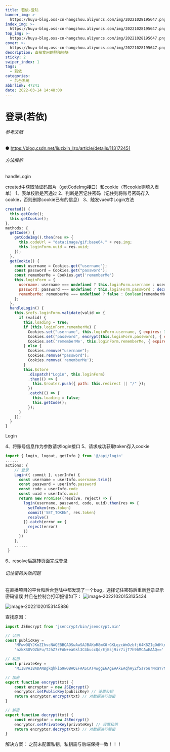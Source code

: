 ```yaml
---
title: 若依-登陆
banner_img: >-
  https://huyu-blog.oss-cn-hangzhou.aliyuncs.com/img/20221028195647.png?x-oss-process=style/huyu
index_img: >-
  https://huyu-blog.oss-cn-hangzhou.aliyuncs.com/img/20221028195647.png?x-oss-process=style/huyu
top_img: >-
  https://huyu-blog.oss-cn-hangzhou.aliyuncs.com/img/20221028195647.png?x-oss-process=style/huyu
cover: >-
  https://huyu-blog.oss-cn-hangzhou.aliyuncs.com/img/20221028195647.png?x-oss-process=style/huyu
description: 直接食用的登陆模块
sticky: 2
swiper_index: 1
tags:
  - 若依
categories:
  - 后台系统
abbrlink: 47241
date: 2022-03-14 14:48:00
---
```

# 登录(若依)
###### 参考文献
● https://blog.csdn.net/liuzixin_lzx/article/details/113172451
###### 方法解析
<p>handleLogin</p>
created中获取验证码图片（getCodeImg接口）和cookie（有cookie则填入表单）
1、表单校验是否通过
2、判断是否记住密码（记住则将账号密码存入cookie，否则删除cookie已有的信息）
3、触发vuex中Login方法

```js
created() {
  this.getCode();
  this.getCookie();
},
methods: {
  getCode() {
    getCodeImg().then(res => {
      this.codeUrl = "data:image/gif;base64," + res.img;
      this.loginForm.uuid = res.uuid;
    });
  },
  getCookie() {
    const username = Cookies.get("username");
    const password = Cookies.get("password");
    const rememberMe = Cookies.get('rememberMe')
    this.loginForm = {
      username: username === undefined ? this.loginForm.username : username,
      password: password === undefined ? this.loginForm.password : decrypt(password),
      rememberMe: rememberMe === undefined ? false : Boolean(rememberMe)
    };
  },
  handleLogin() {
    this.$refs.loginForm.validate(valid => {
      if (valid) {
        this.loading = true;
        if (this.loginForm.rememberMe) {
          Cookies.set("username", this.loginForm.username, { expires: 30 });
          Cookies.set("password", encrypt(this.loginForm.password), { expires: 30 });
          Cookies.set('rememberMe', this.loginForm.rememberMe, { expires: 30 });
        } else {
          Cookies.remove("username");
          Cookies.remove("password");
          Cookies.remove('rememberMe');
        }
        this.$store
          .dispatch("Login", this.loginForm)
          .then(() => {
            this.$router.push({ path: this.redirect || "/" });
          })
          .catch(() => {
            this.loading = false;
            this.getCode();
          });
      }
    });
  }
}
```

<p>Login</p>
4、将账号信息作为参数请求login接口
5、请求成功获取token存入cookie

```js
import { login, logout, getInfo } from '@/api/login'
......
actions: {
    // 登录
    Login({ commit }, userInfo) {
      const username = userInfo.username.trim()
      const password = userInfo.password
      const code = userInfo.code
      const uuid = userInfo.uuid
      return new Promise((resolve, reject) => {
        login(username, password, code, uuid).then(res => {
          setToken(res.token)
          commit('SET_TOKEN', res.token)
          resolve()
        }).catch(error => {
          reject(error)
        })
      })
    },
    ......
 }

```

6、resolve后跳转页面完成登录

###### 记住密码失效问题
在直播项目的平台和后台登陆中都发现了一个bug，选择记住密码后重新登录显示密码错误
并且在控制台打印报错如下：
![image-20221020153135434](https://raw.githubusercontent.com/pan52yu/blogImg/main/image-20221020153135434.png)

![image-20221020153145886](https://raw.githubusercontent.com/pan52yu/blogImg/main/image-20221020153145886.png)

查找原因：

```js
import JSEncrypt from 'jsencrypt/bin/jsencrypt.min'

// 公钥
const publicKey =
    'MFwwDQYJKoZIhvcNAQEBBQADSwAwSAJBAKoR8mX0rGKLqzcWmOzbfj64K8ZIgOdH\n' +
    'nzkXSOVOZbFu/TJhZ7rFAN+eaGkl3C4buccQd/EjEsj9ir7ijT7h96MCAwEAAQ=='

// 私钥
const privateKey =
    'MIIBVAIBADANBgkqhkiG9w0BAQEFAASCAT4wggE6AgEAAkEAqhHyZfSsYourNxaY7Nt+PrgrxkiA50efORdI5U5lsW79MmFnusUA355oaSXcLhu5xxB38SMSyP2KvuKNPuH3owIDAQABAkAfoiLyL+Z4lf4Myxk6xUDgLaWGximj20CUf+5BKKnlrK+Ed8gAkM0HqoTt2UZwA5E2MzS4EI2gjfQhz5X28uqxAiEA3wNFxfrCZlSZHb0gn2zDpWowcSxQAgiCstxGUoOqlW8CIQDDOerGKH5OmCJ4Z21v+F25WaHYPxCFMvwxpcw99EcvDQIgIdhDTIqD2jfYjPTY8Jj3EDGPbH2HHuffvflECt3Ek60CIQCFRlCkHpi7hthhYhovyloRYsM+IS9h/0BzlEAuO0ktMQIgSPT3aFAgJYwKpqRYKlLDVcflZFCKY7u3UP8iWi1Qw0Y='

// 加密
export function encrypt(txt) {
    const encryptor = new JSEncrypt()
    encryptor.setPublicKey(publicKey) // 设置公钥
    return encryptor.encrypt(txt) // 对数据进行加密
}

// 解密
export function decrypt(txt) {
    const encryptor = new JSEncrypt()
    encryptor.setPrivateKey(privateKey) // 设置私钥
    return encryptor.decrypt(txt) // 对数据进行解密
}
```

解决方案：
之前未配置私钥，私钥需与后端保持一致！！！
